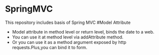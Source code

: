 # SpringMVC
This repository includes basis of Spring MVC
#Model Attribute
- Model attribute in method level or return level, binds the date to a web.
- You can use it at method level via addAttribute method.
- Or you can use it as a method argument exposed by http requests.Plus,you can bind it to form.
